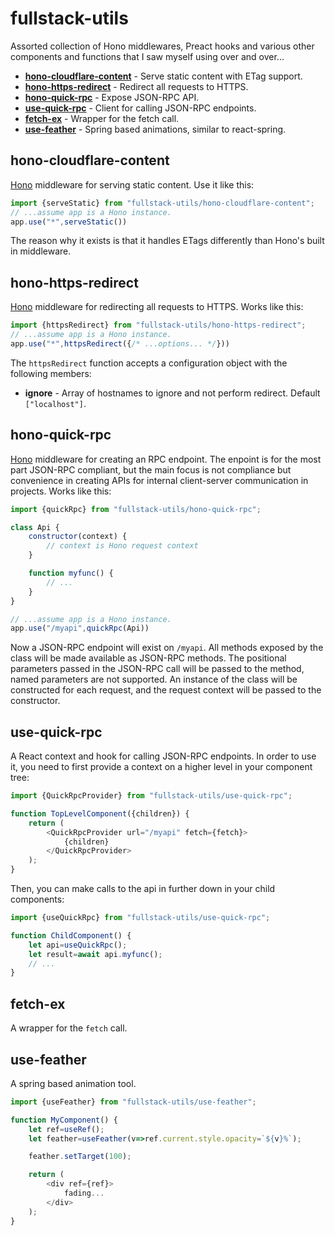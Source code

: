 # fullstack-utils
Assorted collection of Hono middlewares, Preact hooks and various other components and functions that I
saw myself using over and over...

- __[hono-cloudflare-content](#hono-cloudflare-content)__ - Serve static content with ETag support.
- __[hono-https-redirect](#hono-cloudflare-content)__ - Redirect all requests to HTTPS.
- __[hono-quick-rpc](#hono-quick-rpc)__ - Expose JSON-RPC API.
- __[use-quick-rpc](#use-quick-rpc)__ - Client for calling JSON-RPC endpoints.
- __[fetch-ex](#fetch-ex)__ - Wrapper for the fetch call.
- __[use-feather](#use-feather)__ - Spring based animations, similar to react-spring.

## hono-cloudflare-content
[Hono](https://hono.dev/) middleware for serving static content. Use it like this:
```javascript
import {serveStatic} from "fullstack-utils/hono-cloudflare-content";
// ...assume app is a Hono instance.
app.use("*",serveStatic())
```
The reason why it exists is that it handles ETags differently than Hono's built in middleware.

## hono-https-redirect
[Hono](https://hono.dev/) middleware for redirecting all requests to HTTPS. Works like this:
```javascript
import {httpsRedirect} from "fullstack-utils/hono-https-redirect";
// ...assume app is a Hono instance.
app.use("*",httpsRedirect({/* ...options... */}))
```
The `httpsRedirect` function accepts a configuration object with the following members:
* __ignore__ - Array of hostnames to ignore and not perform redirect. Default `["localhost"]`.

## hono-quick-rpc
[Hono](https://hono.dev/) middleware for creating an RPC endpoint. The enpoint is for the most part JSON-RPC
compliant, but the main focus is not compliance but convenience in creating APIs for internal
client-server communication in projects. Works like this:

```javascript
import {quickRpc} from "fullstack-utils/hono-quick-rpc";

class Api {
    constructor(context) {
        // context is Hono request context
    }

    function myfunc() {
        // ...
    }
}

// ...assume app is a Hono instance.
app.use("/myapi",quickRpc(Api))
```
Now a JSON-RPC endpoint will exist on `/myapi`. All methods exposed by the class will be made available
as JSON-RPC methods. The positional parameters passed in the JSON-RPC call will be passed to the method,
named parameters are not supported. An instance of the class will be constructed for each request, 
and the request context will be passed to the constructor.

## use-quick-rpc
A React context and hook for calling JSON-RPC endpoints. In order to use it, you need to first provide a
context on a higher level in your component tree:

```javascript
import {QuickRpcProvider} from "fullstack-utils/use-quick-rpc";

function TopLevelComponent({children}) {
    return (
        <QuickRpcProvider url="/myapi" fetch={fetch}>
            {children}
        </QuickRpcProvider>
    );
}
```

Then, you can make calls to the api in further down in your child components:
```javascript
import {useQuickRpc} from "fullstack-utils/use-quick-rpc";

function ChildComponent() {
    let api=useQuickRpc();
    let result=await api.myfunc();
    // ...
}
```

## fetch-ex
A wrapper for the `fetch` call.

## use-feather
A spring based animation tool.

```javascript
import {useFeather} from "fullstack-utils/use-feather";

function MyComponent() {
    let ref=useRef();
    let feather=useFeather(v=>ref.current.style.opacity=`${v}%`);

    feather.setTarget(100);

    return (
        <div ref={ref}>
            fading...
        </div>
    );
}
```